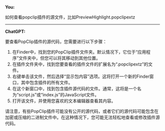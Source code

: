 **You:**

如何查看popclip插件的源文件，比如PreviewHighlight.popclipextz

* * *

**ChatGPT:**

要查看PopClip插件的源代码，您需要进行以下步骤：

1.  在Finder中，找到您的PopClip插件文件夹。默认情况下，它位于“应用程序”文件夹中，但您可以将其移动到其他位置。
2.  在插件文件夹中，找到您要查看的插件文件的扩展名为“.popclipextz”的文件。
3.  右键单击该文件，然后选择“显示包内容”选项。这将打开一个新的Finder窗口，其中包含插件的所有文件。
4.  在这个新窗口中，找到包含插件源代码的文件。通常，这将是一个名为“script.js”或“index.js”的JavaScript文件。
5.  打开该文件，并使用您喜欢的文本编辑器查看其内容。

请注意，有些PopClip插件可能没有公开的源代码，或者它们的源代码可能包含在加密或压缩的二进制文件中。在这种情况下，您可能无法轻松地查看或修改插件源代码。